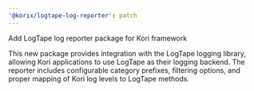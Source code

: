 ```yaml
---
'@korix/logtape-log-reporter': patch
---
```


Add LogTape log reporter package for Kori framework

This new package provides integration with the LogTape logging library, allowing Kori applications to use LogTape as their logging backend. The reporter includes configurable category prefixes, filtering options, and proper mapping of Kori log levels to LogTape methods.
